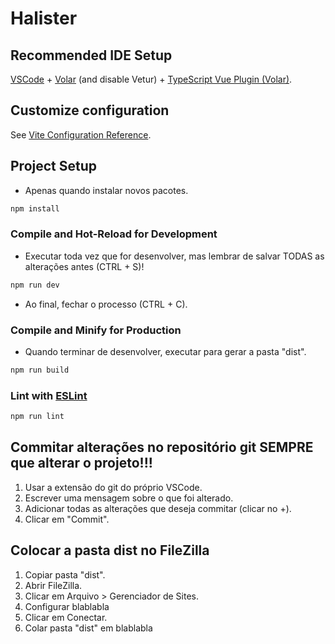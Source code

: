 # Halister

## Recommended IDE Setup

[VSCode](https://code.visualstudio.com/) + [Volar](https://marketplace.visualstudio.com/items?itemName=Vue.volar) (and disable Vetur) + [TypeScript Vue Plugin (Volar)](https://marketplace.visualstudio.com/items?itemName=Vue.vscode-typescript-vue-plugin).

## Customize configuration

See [Vite Configuration Reference](https://vitejs.dev/config/).

## Project Setup
- Apenas quando instalar novos pacotes.

```sh
npm install
```

### Compile and Hot-Reload for Development
- Executar toda vez que for desenvolver, mas lembrar de salvar TODAS as alterações antes (CTRL + S)!

```sh
npm run dev
```

- Ao final, fechar o processo (CTRL + C).

### Compile and Minify for Production
- Quando terminar de desenvolver, executar para gerar a pasta "dist".

```sh
npm run build
```

### Lint with [ESLint](https://eslint.org/)

```sh
npm run lint
```

## Commitar alterações no repositório git SEMPRE que alterar o projeto!!!
1. Usar a extensão do git do próprio VSCode.
2. Escrever uma mensagem sobre o que foi alterado.
3. Adicionar todas as alterações que deseja commitar (clicar no +).
4. Clicar em "Commit".

## Colocar a pasta dist no FileZilla
1. Copiar pasta "dist".
2. Abrir FileZilla.
3. Clicar em Arquivo > Gerenciador de Sites.
4. Configurar blablabla
5. Clicar em Conectar.
6. Colar pasta "dist" em blablabla 

